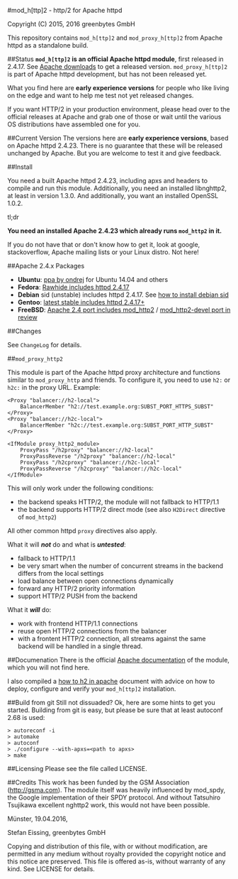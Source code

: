 
#mod_h[ttp]2 - http/2 for Apache httpd

Copyright (C) 2015, 2016 greenbytes GmbH

This repository contains `mod_h[ttp]2` and `mod_proxy_h[ttp]2` from Apache httpd as a standalone build. 

##Status
**`mod_h[ttp]2` is an official Apache httpd module**, first released in 2.4.17. See [Apache downloads](https://httpd.apache.org/download.cgi) to get a released version. `mod_proxy_h[ttp]2` is part of Apache httpd development, but has not been released yet.

What you find here are **early experience versions** for people who like living on the edge and want to help me test not yet released changes.

If you want HTTP/2 in your production environment, please head over to the official releases at Apache and grab one of those or wait until the various OS distributions have assembled one for you. 

##Current Version
The versions here are **early experience versions**, based on Apache httpd 2.4.23. There is no guarantee that these will be released unchanged by Apache. But you are welcome to test it and give feedback.

##Install

You need a built Apache httpd 2.4.23, including apxs and headers to compile and 
run this module. Additionally, you need an installed libnghttp2, at least in version
1.3.0. And additionally, you want an installed OpenSSL 1.0.2.

tl;dr

**You need an installed Apache 2.4.23 which already runs ```mod_http2``` in it.**

If you do not have that or don't know how to get it, look at google, stackoverflow, Apache mailing lists or your Linux distro. Not here!

##Apache 2.4.x Packages

* **Ubuntu**: [ppa by ondrej](https://launchpad.net/~ondrej/+archive/ubuntu/apache2) for Ubuntu 14.04 and others
* **Fedora**: [Rawhide includes httpd 2.4.17](http://rpmfind.net/linux/rpm2html/search.php?query=httpd)
* **Debian** sid (unstable) includes httpd 2.4.17. See [how to install debian sid](https://wiki.debian.org/InstallFAQ#Q._How_do_I_install_.22unstable.22_.28.22sid.22.29.3F)
* **Gentoo**: [latest stable includes httpd 2.4.17+](https://packages.gentoo.org/packages/www-servers/apache)
* **FreeBSD**: [Apache 2.4 port includes mod_http2](http://www.freshports.org/www/apache24/) / [mod_http2-devel port in review](https://reviews.freebsd.org/D5220)

##Changes

See ```ChangeLog``` for details.

##`mod_proxy_http2`

This module is part of the Apache httpd proxy architecture and functions similar to `mod_proxy_http` 
and friends. To configure it, you need to use ```h2:``` or ```h2c:``` in the proxy URL. Example:
```
<Proxy "balancer://h2-local">
    BalancerMember "h2://test.example.org:SUBST_PORT_HTTPS_SUBST"
</Proxy>
<Proxy "balancer://h2c-local">
    BalancerMember "h2c://test.example.org:SUBST_PORT_HTTP_SUBST"
</Proxy>

<IfModule proxy_http2_module>
    ProxyPass "/h2proxy" "balancer://h2-local"
    ProxyPassReverse "/h2proxy" "balancer://h2-local"
    ProxyPass "/h2cproxy" "balancer://h2c-local"
    ProxyPassReverse "/h2cproxy" "balancer://h2c-local"
</IfModule>
```
This will only work under the following conditions:
* the backend speaks HTTP/2, the module will not fallback to HTTP/1.1
* the backend supports HTTP/2 direct mode (see also ```H2Direct``` directive of ```mod_http2```)

All other common httpd ```proxy``` directives also apply.

What it will ***not*** do and what is ***untested***:
* fallback to HTTP/1.1
* be very smart when the number of concurrent streams in the backend differs from the local settings
* load balance between open connections dynamically
* forward any HTTP/2 priority information
* support HTTP/2 PUSH from the backend

What it ***will*** do:
* work with frontend HTTP/1.1 connections
* reuse open HTTP/2 connections from the balancer
* with a frontent HTTP/2 connection, all streams against the same backend will be handled in a single thread.


##Documenation
There is the official [Apache documentation](https://httpd.apache.org/docs/2.4/en/mod/mod_http2.html) of the module, which you will not find here.

I also compiled a [how to h2 in apache](https://icing.github.io/mod_h2/howto.html) document with advice on how to deploy, configure and verify your ```mod_h[ttp]2``` installation.

##Build from git
Still not dissuaded? Ok, here are some hints to get you started.
Building from git is easy, but please be sure that at least autoconf 2.68 is
used:

```
> autoreconf -i
> automake
> autoconf
> ./configure --with-apxs=<path to apxs>
> make
```

##Licensing
Please see the file called LICENSE.


##Credits
This work has been funded by the GSM Association (http://gsma.com). The module
itself was heavily influenced by mod_spdy, the Google implementation of their
SPDY protocol. And without Tatsuhiro Tsujikawa excellent nghttp2 work, this
would not have been possible.


Münster, 19.04.2016,

Stefan Eissing, greenbytes GmbH

Copying and distribution of this file, with or without modification,
are permitted in any medium without royalty provided the copyright
notice and this notice are preserved.  This file is offered as-is,
without warranty of any kind. See LICENSE for details.


